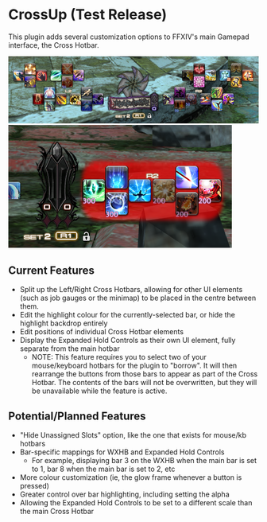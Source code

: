 # CrossUp (Test Release)

This plugin adds several customization options to FFXIV's main Gamepad interface, the Cross Hotbar.

![Separate the two halves of the Cross Hotbar](images/example_1.png)
![Choose the highlight colour for the selected bar](images/example_2.png)

## Current Features

* Split up the Left/Right Cross Hotbars, allowing for other UI elements (such as job gauges or the minimap) to be placed in the centre between them.
* Edit the highlight colour for the currently-selected bar, or hide the highlight backdrop entirely
* Edit positions of individual Cross Hotbar elements
* Display the Expanded Hold Controls as their own UI element, fully separate from the main hotbar
	* NOTE: This feature requires you to select two of your mouse/keyboard hotbars for the plugin to "borrow". It will then rearrange the buttons from those bars to appear as part of the Cross Hotbar. The contents of the bars will not be overwritten, but they will be unavailable while the feature is active.

## Potential/Planned Features

* "Hide Unassigned Slots" option, like the one that exists for mouse/kb hotbars
* Bar-specific mappings for WXHB and Expanded Hold Controls
	* For example, displaying bar 3 on the WXHB when the main bar is set to 1, bar 8 when the main bar is set to 2, etc
* More colour customization (ie, the glow frame whenever a button is pressed)
* Greater control over bar highlighting, including setting the alpha
* Allowing the Expanded Hold Controls to be set to a different scale than the main Cross Hotbar
